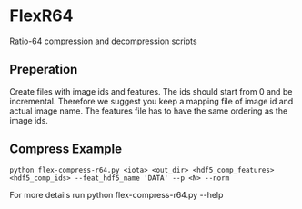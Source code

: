 # FlexR64
Ratio-64 compression and decompression scripts

## Preperation
Create files with image ids and features. The ids should start from 0 and be incremental. Therefore we suggest you keep a mapping file of image id and actual image name. The features file has to have the same ordering as the image ids.

## Compress Example
```
python flex-compress-r64.py <iota> <out_dir> <hdf5_comp_features> <hdf5_comp_ids> --feat_hdf5_name 'DATA' --p <N> --norm
```

For more details run python flex-compress-r64.py --help
